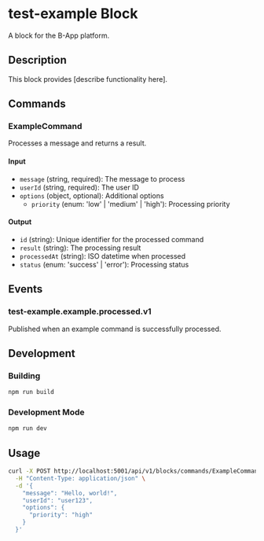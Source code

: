 # test-example Block

A block for the B-App platform.

## Description

This block provides [describe functionality here].

## Commands

### ExampleCommand

Processes a message and returns a result.

#### Input
- `message` (string, required): The message to process
- `userId` (string, required): The user ID
- `options` (object, optional): Additional options
  - `priority` (enum: 'low' | 'medium' | 'high'): Processing priority

#### Output
- `id` (string): Unique identifier for the processed command
- `result` (string): The processing result
- `processedAt` (string): ISO datetime when processed
- `status` (enum: 'success' | 'error'): Processing status

## Events

### test-example.example.processed.v1

Published when an example command is successfully processed.

## Development

### Building

```bash
npm run build
```

### Development Mode

```bash
npm run dev
```

## Usage

```bash
curl -X POST http://localhost:5001/api/v1/blocks/commands/ExampleCommand \
  -H "Content-Type: application/json" \
  -d '{
    "message": "Hello, world!",
    "userId": "user123",
    "options": {
      "priority": "high"
    }
  }'
```
